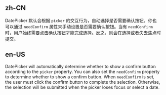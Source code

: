 ## zh-CN

DatePicker 默认会根据 `picker` 的交互行为，自动选择是否需要确认按钮。你也可以通过 `needConfirm` 属性来手动设置是否需要确认按钮。当有 `needConfirm` 时，用户始终需要点击确认按钮才能完成选择。反之，则会在选择或者失去焦点时提交。

## en-US

DatePicker will automatically determine whether to show a confirm button according to the `picker` property. You can also set the `needConfirm` property to determine whether to show a confirm button. When `needConfirm` is set, the user must click the confirm button to complete the selection. Otherwise, the selection will be submitted when the picker loses focus or select a date.
